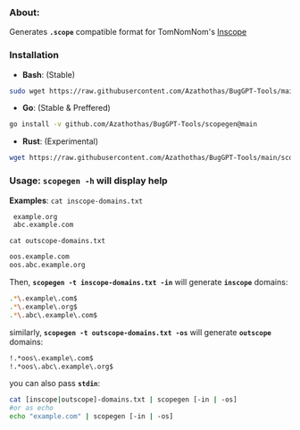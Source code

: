 ### About:
Generates **`.scope`** compatible format for TomNomNom's [Inscope](https://github.com/tomnomnom/hacks/tree/master/inscope)

### **Installation**
 - **Bash**: (Stable)
 ```bash
 sudo wget https://raw.githubusercontent.com/Azathothas/BugGPT-Tools/main/scopegen/scopegen.sh -O /usr/local/bin/scopegen.sh && sudo chmod +xwr /usr/local/bin/scopegen.sh
 ```
 - **Go**: (Stable & Preffered)
 ```bash
 go install -v github.com/Azathothas/BugGPT-Tools/scopegen@main
 ```
 - **Rust**: (Experimental)
 ```bash
 wget https://raw.githubusercontent.com/Azathothas/BugGPT-Tools/main/scopegen/scopegen.rs && rustc scopegen.rs && sudo mv scopegen $HOME/.cargo/bin
 ```
 ### Usage: `scopegen -h` will display help
 **Examples**: 
 `cat inscope-domains.txt`
```bash example.com
 example.org
 abc.example.com
 ```
 `cat outscope-domains.txt`
 ```bash
 oos.example.com
 oos.abc.example.org
 ```
 Then, **`scopegen -t inscope-domains.txt -in`** will generate **`inscope`**  domains:
 ```bash
 .*\.example\.com$
.*\.example\.org$
.*\.abc\.example\.com$
 ```
 similarly, **`scopegen -t outscope-domains.txt -os`** will generate **`outscope`**  domains:
 ```bash
!.*oos\.example\.com$
!.*oos\.abc\.example\.org$
 ```
 you can also pass **`stdin`**: 
```bash 
cat [inscope|outscope]-domains.txt | scopegen [-in | -os]
#or as echo
echo "example.com" | scopegen [-in | -os]
```


